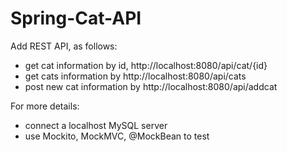 # Spring-Cat-API

Add REST API, as follows:

-  get cat information by id, http://localhost:8080/api/cat/{id}
-  get cats information by http://localhost:8080/api/cats
-  post new cat information by http://localhost:8080/api/addcat

For more details:

-  connect a localhost MySQL server
-  use Mockito, MockMVC, @MockBean to test
